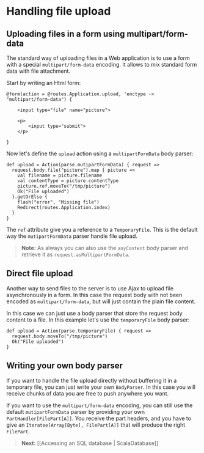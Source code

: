 # Handling file upload

## Uploading files in a form using multipart/form-data

The standard way of uploading files in a Web application is to use a form with a special `multipart/form-data` encoding. It allows to mix standard form data with file attachment.

Start by writing an Html form:

```
@form(action = @routes.Application.upload, 'enctype -> "multipart/form-data") {
    
    <input type="file" name="picture">
    
    <p>
        <input type="submit">
    </p>
    
}
```

Now let's define the `upload` action using a `multipartFormData` body parser:

```
def upload = Action(parse.mutipartFormData) { request =>
  request.body.file("picture").map { picture =>
    val filename = picture.filename 
    val contentType = picture.contentType
    picture.ref.moveTo("/tmp/picture")
    Ok("File uploaded")
  }.getOrElse {
    flash("error", "Missing file")
    Redirect(routes.Application.index)
  }
}
```

The `ref` attribute give you a reference to a `TemporaryFile`. This is the default way the `mutipartFormData` parser handle file upload.

> **Note:** As always you can also use the `anyContent` body parser and retrieve it as `request.asMultipartFormData`.

## Direct file upload

Another way to send files to the server is to use Ajax to upload file asynchronously in a form. In this case the request body with not been encoded as `multipart/form-data`, but will just contain the plain file content.

In this case we can just use a body parser that store the request body content to a file. In this example let's use the `temporaryFile` body parser:

```
def upload = Action(parse.temporaryFile) { request =>
  request.body.moveTo("/tmp/picture")
  Ok("File uploaded")
}
```

## Writing your own body parser

If you want to handle the file upload directly without buffering it in a temporary file, you can just write your own `BodyParser`. In this case you will receive chunks of data you are free to push anywhere you want.

If you want to use the `multipart/form-data` encoding, you can still use the default `mutipartFormData` parser by providing your own `PartHandler[FilePart[A]]`. You receive the part headers, and you have to give an `Iteratee[Array[Byte], FilePart[A]]` that will produce the right `FilePart`.

> **Next:** [[Accessing an SQL database | ScalaDatabase]]